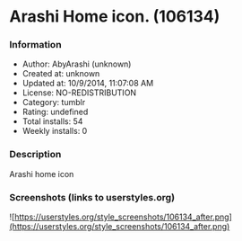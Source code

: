 # Arashi Home icon. (106134)

### Information
- Author: AbyArashi (unknown)
- Created at: unknown
- Updated at: 10/9/2014, 11:07:08 AM
- License: NO-REDISTRIBUTION
- Category: tumblr
- Rating: undefined
- Total installs: 54
- Weekly installs: 0


### Description
Arashi home icon


### Screenshots (links to userstyles.org)
![https://userstyles.org/style_screenshots/106134_after.png](https://userstyles.org/style_screenshots/106134_after.png)


